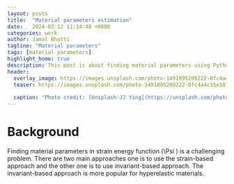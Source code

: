 ```yaml
---
layout: posts
title:  "Material parameters estimation"
date:   2024-02-12 11:14:48 +0000
categories: work
author: Jamal Bhatti
tagline: "Material parameters"
tags: [material parameters]
highlight_home: true
description: This post is about finding material parameters using Python.
header:
  overlay_image: https://images.unsplash.com/photo-1491895200222-0fc4a4c35e18?q=80&w=1974&auto=format&fit=crop&ixlib=rb-4.0.3&ixid=M3wxMjA3fDB8MHxwaG90by1wYWdlfHx8fGVufDB8fHx8fA%3D%3D
  teaser: https://images.unsplash.com/photo-1491895200222-0fc4a4c35e18?q=80&w=1974&auto=format&fit=crop&ixlib=rb-4.0.3&ixid=M3wxMjA3fDB8MHxwaG90by1wYWdlfHx8fGVufDB8fHx8fA%3D%3D
  
  caption: "Photo credit: [Unsplash-JJ Ying](https://unsplash.com/photos/white-and-gray-optical-illusion-7JX0-bfiuxQ)"
---
```


# Background
Finding material parameters in strain energy function \(\Psi \) is a challenging problem. There are two main approaches one is to use the strain-based approach and the other one is to use invariant-based approach. The invariant-based approach is more popular for hyperelastic materials.
